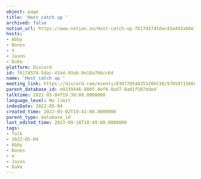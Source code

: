 ```yaml
---
object: page
title: 'Host catch up '
archived: false
notion_url: https://www.notion.so/Host-catch-up-f617d5745dac43a493ab0e18a766cc64
hosts:
- Abby
- Bones
- π
- Jason
- Duke
platform: Discord
id: f617d574-5dac-43a4-93ab-0e18a766cc64
name: 'Host catch up '
meeting_link: https://discord.com/events/830770544253206538/970597156681568276
parent_database_id: e9339446-880f-4ef0-8ad7-8ad1f507dded
talktime: 2022-05-04T19:30:00.0000000
language_level: No limit
indexDate: 2022-05-04
created_time: 2022-05-02T19:41:00.0000000
parent_type: database_id
last_edited_time: 2023-09-18T10:49:00.0000000
tags:
- Talk
- 2022-05-04
- Abby
- Bones
- π
- Jason
- Duke
---
```





